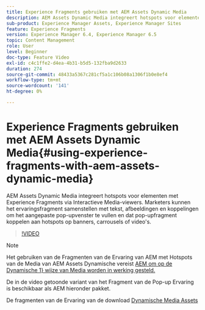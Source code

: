 ```yaml
---
title: Experience Fragments gebruiken met AEM Assets Dynamic Media
description: AEM Assets Dynamic Media integreert hotspots voor elementen met Experience Fragments via Interactieve Media-viewers. Marketers kunnen het ervaringsfragment samenstellen met tekst, afbeeldingen en koppelingen om het aangepaste pop-upvenster te vullen en dat pop-upfragment koppelen aan hotspots op banners, carrousels of video's.
sub-product: Experience Manager Assets, Experience Manager Sites
feature: Experience Fragments
version: Experience Manager 6.4, Experience Manager 6.5
topic: Content Management
role: User
level: Beginner
doc-type: Feature Video
exl-id: c4c1ffe2-d4ea-4b31-b5d5-132fba9d2633
duration: 274
source-git-commit: 48433a5367c281cf5a1c106b08a1306f1b0e8ef4
workflow-type: tm+mt
source-wordcount: '141'
ht-degree: 0%

---
```


# Experience Fragments gebruiken met AEM Assets Dynamic Media{#using-experience-fragments-with-aem-assets-dynamic-media}

AEM Assets Dynamic Media integreert hotspots voor elementen met Experience Fragments via Interactieve Media-viewers. Marketers kunnen het ervaringsfragment samenstellen met tekst, afbeeldingen en koppelingen om het aangepaste pop-upvenster te vullen en dat pop-upfragment koppelen aan hotspots op banners, carrousels of video&#39;s.

>[!VIDEO](https://video.tv.adobe.com/v/22115?quality=12&learn=on)

>[!NOTE]
>
>Het gebruiken van de Fragmenten van de Ervaring van AEM met Hotspots van de Media van AEM Assets Dynamische vereist [ AEM om op de Dynamische 1&rbrace; wijze van Media worden in werking gesteld.](https://experienceleague.adobe.com/docs/?lang=nl-NL)

De in de video getoonde variant van het Fragment van de Pop-up Ervaring is beschikbaar als AEM hieronder pakket.

De fragmenten van de Ervaring van de download [ Dynamische Media Assets ](assets/experience-fragmentsdynamic-mediaassets-100.zip)
